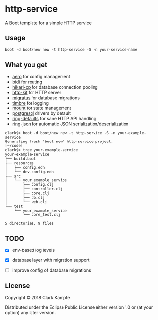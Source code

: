 # http-service

A Boot template for a simple HTTP service

## Usage

`boot -d boot/new new -t http-service -S -n your-service-name`

## What you get

- [aero](https://github.com/juxt/aero) for config management
- [bidi](https://github.com/juxt/bidi) for routing
- [hikari-cp](https://github.com/tomekw/hikari-cp) for database connection pooling
- [http-kit](https://github.com/http-kit/http-kit) for HTTP server
- [migratus](https://github.com/yogthos/migratus) for database migrations
- [timbre](https://github.com/ptaoussanis/timbre) for logging
- [mount](https://github.com/tolitius/mount) for state management
- [postgresql](https://www.postgresql.org/) drivers by default
- [ring-defaults](https://github.com/ring-clojure/ring-defaults) for sane HTTP API handling
- [ring-json](https://github.com/ring-clojure/ring-json) for automatic JSON serialization/deserialization

```
clark$> boot -d boot/new new -t http-service -S -n your-example-service
Generating fresh 'boot new' http-service project.
[~/code]
clark$> tree your-example-service
your-example-service
├── build.boot
├── resources
│   ├── config.edn
│   └── dev-config.edn
├── src
│   └── your_example_service
│       ├── config.clj
│       ├── controller.clj
│       ├── core.clj
│       ├── db.clj
│       └── web.clj
└── test
    └── your_example_service
        └── core_test.clj

5 directories, 9 files
```

## TODO

- [x] env-based log levels
- [x] database layer with migration support
- [ ] improve config of database migrations


## License

Copyright © 2018 Clark Kampfe

Distributed under the Eclipse Public License either version 1.0 or (at
your option) any later version.

